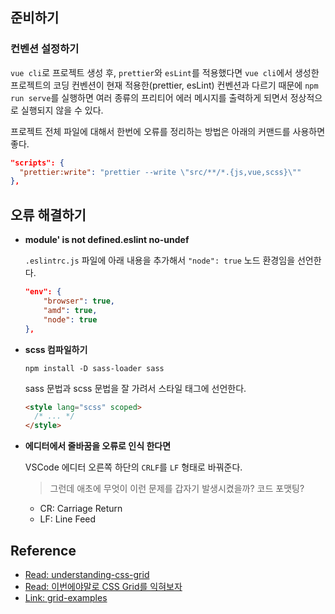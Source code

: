 ## 준비하기

### 컨벤션 설정하기

`vue cli`로 프로젝트 생성 후, `prettier`와 `esLint`를 적용했다면 `vue cli`에서 생성한 프로젝트의 코딩 컨벤션이 현재 적용한(prettier, esLint) 컨벤션과 다르기 때문에 `npm run serve`를 실행하면 여러 종류의 프리티어 에러 메시지를 출력하게 되면서 정상적으로 실행되지 않을 수 있다.

프로젝트 전체 파일에 대해서 한번에 오류를 정리하는 방법은 아래의 커맨드를 사용하면 좋다.

```json
"scripts": {
  "prettier:write": "prettier --write \"src/**/*.{js,vue,scss}\""
},
```

## 오류 해결하기

- **module' is not defined.eslint no-undef**

  `.eslintrc.js` 파일에 아래 내용을 추가해서 `"node": true` 노드 환경임을 선언한다.

  ```json
  "env": {
      "browser": true,
      "amd": true,
      "node": true
  },
  ```

- **scss 컴파일하기**

  ```
  npm install -D sass-loader sass
  ```

  sass 문법과 scss 문법을 잘 가려서 스타일 태그에 선언한다.

  ```html
  <style lang="scss" scoped>
    /* ... */
  </style>
  ```

- **에디터에서 줄바꿈을 오류로 인식 한다면**

  VSCode 에디터 오른쪽 하단의 `CRLF`를 `LF` 형태로 바꿔준다.

  > 그런데 애초에 무엇이 이런 문제를 갑자기 발생시켰을까? 코드 포맷팅?

  - CR: Carriage Return
  - LF: Line Feed

## Reference

- [Read: understanding-css-grid](https://medium.com/sketch-app-sources/understanding-css-grid-ce92b7aa67cb)
- [Read: 이번에야말로 CSS Grid를 익혀보자](https://studiomeal.com/archives/533)
- [Link: grid-examples](https://gridbyexample.com/examples/)
